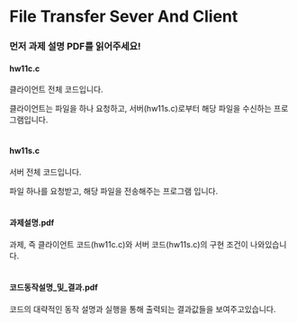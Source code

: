 # File Transfer Sever And Client
### 먼저 과제 설명 PDF를 읽어주세요!
#### hw11c.c
클라이언트 전체 코드입니다.

클라이언트는 파일을 하나 요청하고, 서버(hw11s.c)로부터 해당 파일을 수신하는 프로그램입니다.
<br>
<br>
#### hw11s.c
서버 전체 코드입니다.

파일 하나를 요청받고, 해당 파일을 전송해주는 프로그램 입니다.
<br>
<br>
#### 과제설명.pdf
과제, 즉 클라이언트 코드(hw11c.c)와 서버 코드(hw11s.c)의 구현 조건이 나와있습니다.
<br>
<br>
#### 코드동작설명_및_결과.pdf
코드의 대략적인 동작 설명과 실행을 통해 출력되는 결과값들을 보여주고있습니다.

